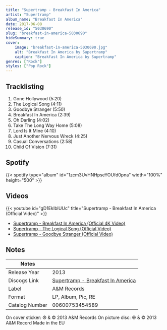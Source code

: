 ```yaml
---
title: "Supertramp - Breakfast In America"
artist: "Supertramp"
album_name: "Breakfast In America"
date: 2017-06-08
release_id: "5030690"
slug: "breakfast-in-america-5030690"
hideSummary: true
cover:
    image: "breakfast-in-america-5030690.jpg"
    alt: "Breakfast In America by Supertramp"
    caption: "Breakfast In America by Supertramp"
genres: ["Rock"]
styles: ["Pop Rock"]
---
```

## Tracklisting
1. Gone Hollywood (5:20)
2. The Logical Song (4:11)
3. Goodbye Stranger (5:50)
4. Breakfast In America (2:39)
5. Oh Darling (4:02)
6. Take The Long Way Home (5:08)
7. Lord Is It Mine (4:10)
8. Just Another Nervous Wreck (4:25)
9. Casual Conversations (2:58)
10. Child Of Vision (7:31)
## Spotify
{{< spotify type="album" id="1zcm3UvHNHpseYOUfd0pna" width="100%" height="500" >}}

## Videos
{{< youtube id="gD1EkIbIUUc" title="Supertramp - Breakfast In America (Official Video)" >}}
- [Supertramp - Breakfast In America (Official 4K Video)](https://www.youtube.com/watch?v=aQdoUUi3iJ8)
- [Supertramp - The Logical Song (Official Video)](https://www.youtube.com/watch?v=k4tdefi0Znc)
- [Supertramp - Goodbye Stranger (Official Video)](https://www.youtube.com/watch?v=VoMwGjwhl5A)

## Notes
| Notes          |             |
| ---------------| ----------- |
| Release Year   | 2013 |
| Discogs Link   | [Supertramp - Breakfast In America](https://www.discogs.com/release/5030690-Supertramp-Breakfast-In-America) |
| Label          | A&M Records |
| Format         | LP, Album, Pic, RE |
| Catalog Number | 00600753454589 |

On cover sticker: ℗ & © 2013 A&M Records On picture disc: ℗ & © 2013 A&M Record  Made in the EU
